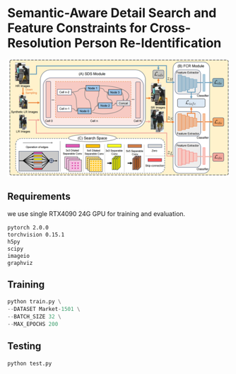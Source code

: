 # Semantic-Aware Detail Search and Feature Constraints for Cross-Resolution Person Re-Identification

![](images\architecture.png)

## Requirements

we use single RTX4090 24G GPU for training and evaluation. 

```
pytorch 2.0.0
torchvision 0.15.1
h5py
scipy
imageio
graphviz
```

## Training

```python
python train.py \
--DATASET Market-1501 \
--BATCH_SIZE 32 \
--MAX_EPOCHS 200
```

## Testing

```python
python test.py
```

